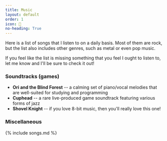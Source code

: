 ```yaml
---
title: Music
layout: default
order: 1
icon: 
no-heading: True
---
```


Here is a list of songs that I listen to on a daily basis. 
Most of them are rock, but the list also includes other genres, such as metal or even pop music.

If you feel like the list is missing something that you feel I ought to listen to, let me know and I'll be sure to check it out!

### Soundtracks (games)
- **Ori and the Blind Forest** -- a calming set of piano/vocal melodies that are well-suited for studying and programming
- **Cuphead** -- a rare live-produced game soundtrack featuring various forms of jazz
- **Shovel Knight** -- if you love 8-bit music, then you'll really love this one!

### Miscellaneous
{% include songs.md %}
